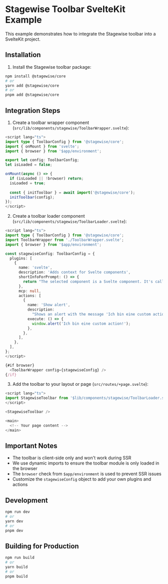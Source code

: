 # Stagewise Toolbar SvelteKit Example

This example demonstrates how to integrate the Stagewise toolbar into a SvelteKit project.

## Installation

1. Install the Stagewise toolbar package:
```bash
npm install @stagewise/core
# or
yarn add @stagewise/core
# or
pnpm add @stagewise/core
```

## Integration Steps

1. Create a toolbar wrapper component (`src/lib/components/stagewise/ToolbarWrapper.svelte`):
```ts
<script lang="ts">
import type { ToolbarConfig } from '@stagewise/core';
import { onMount } from 'svelte';
import { browser } from '$app/environment';

export let config: ToolbarConfig;
let isLoaded = false;

onMount(async () => {
  if (isLoaded || !browser) return;
  isLoaded = true;
  
  const { initToolbar } = await import('@stagewise/core');
  initToolbar(config);
});
</script>
```

2. Create a toolbar loader component (`src/lib/components/stagewise/ToolbarLoader.svelte`):
```ts
<script lang="ts">
import type { ToolbarConfig } from '@stagewise/core';
import ToolbarWrapper from './ToolbarWrapper.svelte';
import { browser } from '$app/environment';

const stagewiseConfig: ToolbarConfig = {
  plugins: [
    {
      name: 'svelte',
      description: 'Adds context for Svelte components',
      shortInfoForPrompt: () => {
        return "The selected component is a Svelte component. It's called 'blablub'. It's inside XY.";
      },
      mcp: null,
      actions: [
        {
          name: 'Show alert',
          description:
            "Shows an alert with the message 'Ich bin eine custom action!'",
          execute: () => {
            window.alert('Ich bin eine custom action!');
          },
        },
      ],
    },
  ],
};
</script>

{#if browser}
  <ToolbarWrapper config={stagewiseConfig} />
{/if}
```

3. Add the toolbar to your layout or page (`src/routes/+page.svelte`):
```ts
<script lang="ts">
import StagewiseToolbar from '$lib/components/stagewise/ToolbarLoader.svelte';
</script>

<StagewiseToolbar />

<main>
  <!-- Your page content -->
</main>
```

## Important Notes

- The toolbar is client-side only and won't work during SSR
- We use dynamic imports to ensure the toolbar module is only loaded in the browser
- The `browser` check from `$app/environment` is used to prevent SSR issues
- Customize the `stagewiseConfig` object to add your own plugins and actions

## Development

```bash
npm run dev
# or
yarn dev
# or
pnpm dev
```

## Building for Production

```bash
npm run build
# or
yarn build
# or
pnpm build
```
